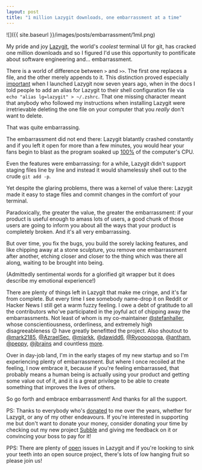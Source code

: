 ```yaml
---
layout: post
title: "1 million Lazygit downloads, one embarrassment at a time"
---
```


![]({{ site.baseurl }}/images/posts/embarrassment/1mil.png)

My pride and joy [Lazygit](https://github.com/jesseduffield/lazygit), the world's _coolest_ terminal UI for git, has cracked one million downloads and so I figured I'd use this opportunity to pontificate about software engineering and... embarrassment.

There is a world of difference between `>` and `>>`. The first one replaces a file, and the other merely appends to it. This distinction proved especially [important](https://github.com/jesseduffield/lazygit/issues/7) when I launched Lazygit now seven years ago, when in the docs I told people to add an alias for Lazygit to their shell configuration file via `echo "alias lg=lazygit" > ~/.zshrc`. That one missing character meant that anybody who followed my instructions when installing Lazygit were irretrievable deleting the one file on your computer that you _really_ don't want to delete.

That was quite embarrassing.

The embarrassment did not end there: Lazygit blatantly crashed constantly and if you left it open for more than a few minutes, you would hear your fans begin to blast as the program soaked up [100%](https://github.com/jesseduffield/lazygit/issues/131) of the computer's CPU.

Even the features were embarrassing: for a while, Lazygit didn't support staging files line by line and instead it would shamelessly shell out to the crude `git add -p`.

Yet despite the glaring problems, there was a kernel of value there: Lazygit made it easy to stage files and commit changes in the comfort of your terminal.

Paradoxically, the greater the value, the greater the embarrassment: if your product is useful enough to amass lots of users, a good chunk of those users are going to inform you about all the ways that your product is completely broken. And it's all very embarrassing.

But over time, you fix the bugs, you build the sorely lacking features, and like chipping away at a stone sculpture, you remove one embarrassment after another, etching closer and closer to the thing which was there all along, waiting to be brought into being.

(Admittedly sentimental words for a glorified git wrapper but it does describe my emotional experience!)

There are plenty of things left in Lazygit that make me cringe, and it's far from complete. But every time I see somebody name-drop it on Reddit or Hacker News I still get a warm fuzzy feeling. I owe a debt of gratitude to all the contributors who've participated in the joyful act of chipping away the embarrassments. Not least of whom is my co-maintainer [@stefanhaller](https://github.com/stefanhaller), whose conscientiousness, orderliness, and extremely high disagreeableness 😉 have greatly benefitted the project. Also shoutout to [@mark2185](https://github.com/mark2185), [@AzraelSec](https://github.com/AzraelSec), [@mjarkk](https://github.com/mjarkk), [@dawidd6](https://github.com/dawidd6), [@Ryooooooga](https://github.com/Ryooooooga), [@antham](https://github.com/antham), [@peppy](https://github.com/peppy), [@jbrains](https://github.com/jbrains) and countless [more](https://github.com/jesseduffield/lazygit/graphs/contributors).

Over in day-job land, I'm in the early stages of my new startup and so I'm experiencing plenty of embarrassment. But where I once recoiled at the feeling, I now embrace it, because if you're feeling embarrassed, that probably means a human being is actually using your product and getting some value out of it, and it is a great privilege to be able to create something that improves the lives of others.

So go forth and embrace embarrassment! And thanks for all the support.

PS: Thanks to everybody who's [donated](https://github.com/sponsors/jesseduffield) to me over the years, whether for Lazygit, or any of my other endeavours. If you're interested in supporting me but don't want to donate your money, consider donating your time by checking out my new project [Subble](https://www.subble.com/) and giving me feedback on it or convincing your boss to pay for it!

PPS: There are plenty of [open](https://github.com/jesseduffield/lazygit/issues?q=sort%3Aupdated-desc%20is%3Aissue%20is%3Aopen%20label%3A%22good%20first%20issue%22) issues in Lazygit and if you're looking to sink your teeth into an open source project, there's lots of low hanging fruit so please join us!
